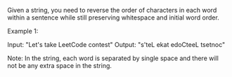 Given a string, you need to reverse the order of characters in each word within a sentence while still preserving whitespace and initial word order.

Example 1:

Input: "Let's take LeetCode contest"
Output: "s'teL ekat edoCteeL tsetnoc"

Note: In the string, each word is separated by single space and there will not be any extra space in the string.    